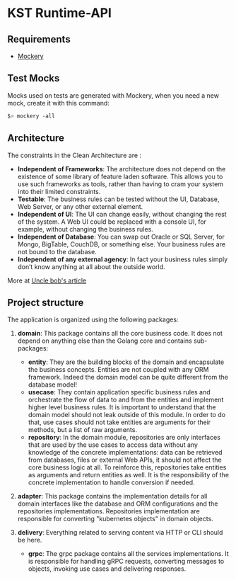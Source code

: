 # KST Runtime-API


## Requirements

- [Mockery](https://github.com/vektra/mockery)

## Test Mocks 

Mocks used on tests are generated with Mockery, when you need a new mock, create it with this command:

```sh
$> mockery -all
```

## Architecture

The constraints in the Clean Architecture are :

- **Independent of Frameworks**: The architecture does not depend on the existence of some library of feature laden
software.
This allows you to use such frameworks as tools, rather than having to cram your system into their limited constraints.
- **Testable**: The business rules can be tested without the UI, Database, Web Server, or any other external element.
- **Independent of UI**: The UI can change easily, without changing the rest of the system.
A Web UI could be replaced with a console UI, for example, without changing the business rules.
- **Independent of Database**: You can swap out Oracle or SQL Server, for Mongo, BigTable, CouchDB, or something else.
Your business rules are not bound to the database.
- **Independent of any external agency**: In fact your business rules simply don’t know anything at all about the
outside world.

More at [Uncle bob's article](https://8thlight.com/blog/uncle-bob/2012/08/13/the-clean-architecture.html)

## Project structure

The application is organized using the following packages:

1. **domain**: This package contains all the core business code.
It does not depend on anything else than the Golang core and contains sub-packages:
    - **entity**: They are the building blocks of the domain and encapsulate the business concepts. Entities are not
    coupled with any ORM framework. Indeed the domain model can be quite different from the database model!
    - **usecase**: They contain application specific business rules and orchestrate the flow of data to and from the
    entities and implement higher level business rules. It is important to understand that the domain model should not
    leak outside of this module. In order to do that, use cases should not take entities are arguments for their
    methods, but a list of raw arguments.
    - **repository**: In the domain module, repositories are only interfaces that are used by the use cases to access
    data without any knowledge of the concrete implementations: data can be retrieved from databases, files or external
    Web APIs, it should not affect the core business logic at all. To reinforce this, repositories take entities as
    arguments and return entities as well. It is the responsibility of the concrete implementation to handle conversion
    if needed.

2. **adapter**: This package contains the implementation details for all domain interfaces like the database and ORM
 configurations and the repositories implementations.
Repositories implementation are responsible for converting "kubernetes objects" in domain objects.

3. **delivery**: Everything related to serving content via HTTP or CLI should be here.
    - **grpc**: The grpc package contains all the services implementations. It is responsible for handling gRPC
     requests, converting messages to objects, invoking use cases and delivering responses.
